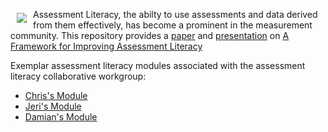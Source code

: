 <a href="https://literasee.github.io"><img src="https://literasee.github.io/public/Literasee_symbol_right_trimmed.svg" align="left" hspace="10" vspace="6"></a>

Assessment Literacy, the abilty to use assessments and data derived from them effectively, has become a prominent in the measurement community.
This repository provides a [paper](https://view.literasee.io/literasee/assessment_literacy_framework/report) and 
[presentation](https://view.literasee.io/literasee/assessment_literacy_framework/presentation) on
[A Framework for Improving Assessment Literacy](https://view.literasee.io/literasee/assessment_literacy_framework/report)


Exemplar assessment literacy modules associated with the assessment literacy collaborative workgroup:

* [Chris's Module](https://view.literasee.io/cdomal/905d367ddea083549d4c/report)
* [Jeri's Module](https://view.literasee.io/cdepascale/dd5568001789cae58fe0/report)
* [Damian's Module](https://view.literasee.io/dbetebenner/a56813f846cb9724005c/report)
